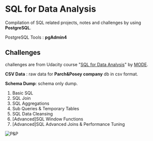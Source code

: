 # SQL for Data Analysis
Compilation of SQL related projects, notes and challenges by using **PostgreSQL**.

PostgreSQL Tools : **pgAdmin4**

## Challenges
challenges are from Udacity course "[SQL for Data Analysis](https://in.udacity.com/course/sql-for-data-analysis--ud198)" by [MODE](https://modeanalytics.com/).

**CSV Data** : raw data for **Parch&Posey company** db in csv format. 

**Schema Dump**: schema only dump.

1. Basic SQL
2. SQL Join
3. SQL Aggregations
4. Sub Queries & Temporary Tables
5. SQL Data Cleansing
6. [Advanced]SQL Window Functions
7. [Advanced]SQL Advanced Joins & Performance Tuning

![P&P](https://raw.githubusercontent.com/ptyadana/sql-for-data-analysis/master/The%20Parch%20%26%20Posey%20Database%20ERD.png)